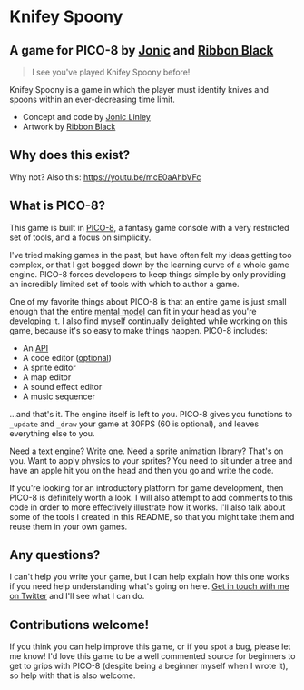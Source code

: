 # Knifey Spoony

## A game for PICO-8 by [Jonic](https://100yen.co.uk) and [Ribbon Black](http://ribbonblack.com)

> I see you've played Knifey Spoony before!

Knifey Spoony is a game in which the player must identify knives and spoons within an ever-decreasing time limit.

* Concept and code by [Jonic Linley](https://www.100yen.co.uk)
* Artwork by [Ribbon Black](https://www.ribbonblack.com)

## Why does this exist?

Why not? Also this: https://youtu.be/mcE0aAhbVFc

## What is PICO-8?

This game is built in [PICO-8](https://www.lexaloffle.com/pico-8.php), a fantasy game console with a very restricted set of tools, and a focus on simplicity.

I've tried making games in the past, but have often felt my ideas getting too complex, or that I get bogged down by the learning curve of a whole game engine. PICO-8 forces developers to keep things simple by only providing an incredibly limited set of tools with which to author a game.

One of my favorite things about PICO-8 is that an entire game is just small enough that the entire [mental model](https://en.m.wikipedia.org/wiki/Mental_model) can fit in your head as you're developing it. I also find myself continually delighted while working on this game, because it's so easy to make things happen. PICO-8 includes:

* An [API](https://neko250.github.io/pico8-api/)
* A code editor ([optional](https://www.lexaloffle.com/pico-8.php?page=manual))
* A sprite editor
* A map editor
* A sound effect editor
* A music sequencer

...and that's it. The engine itself is left to you. PICO-8 gives you functions to `_update` and `_draw` your game at 30FPS (60 is optional), and leaves everything else to you.

Need a text engine? Write one. Need a sprite animation library? That's on you. Want to apply physics to your sprites? You need to sit under a tree and have an apple hit you on the head and then you go and write the code.

If you're looking for an introductory platform for game development, then PICO-8 is definitely worth a look. I will also attempt to add comments to this code in order to more effectively illustrate how it works. I'll also talk about some of the tools I created in this README, so that you might take them and reuse them in your own games.

## Any questions?

I can't help you write your game, but I can help explain how this one works if you need help understanding what's going on here. [Get in touch with me on Twitter](https://twitter.com/Jonic) and I'll see what I can do.

## Contributions welcome!

If you think you can help improve this game, or if you spot a bug, please let me know! I'd love this game to be a well commented source for beginners to get to grips with PICO-8 (despite being a beginner myself when I wrote it), so help with that is also welcome.